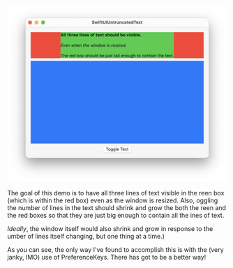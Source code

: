 ![Screenshot](https://github.com/siracusa/SwiftUIUntruncatedText/blob/main/screenshot.png?raw=true)

The goal of this demo is to have all three lines of text visible in the
reen box (which is within the red box) even as the window is resized. Also,
oggling the number of lines in the text should shrink and grow the both the
reen and the red boxes so that they are just big enough to contain all the
ines of text.

*Ideally*, the window itself would also shrink and grow in response to the
umber of lines itself changing, but one thing at a time.)

As you can see, the only way I've found to accomplish this is with the (very
janky, IMO) use of PreferenceKeys. There has got to be a better way!
